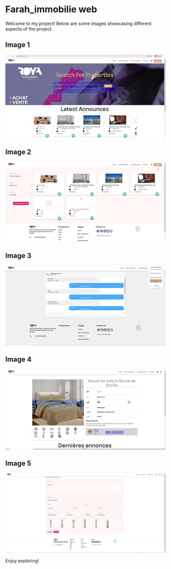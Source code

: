 # Farah_immobilie web

Welcome to my project! Below are some images showcasing different aspects of the project.

## Image 1
![Image 1](image1.png)

## Image 2
![Image 2](image2.png)

## Image 3
![Image 3](image3.png)

## Image 4
![Image 4](image4.png)

## Image 5
![Image 5](image5.png)

Enjoy exploring!
